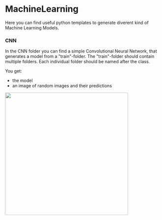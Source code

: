# MachineLearning 

Here you can find useful python templates to generate diverent kind of Machine Learning Models.

### CNN
In the CNN folder you can find a simple Convolutional Neural Network, that generates a model from a "train"-folder.
The "train"-folder should contain multiple folders. Each individual folder should be named after the class. 

You get:
- the model
- an image of random images and their predictions

<img src="images/predictions.png" alt="" width="400" />

